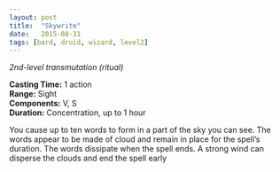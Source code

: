 ```yaml
---
layout: post
title:  "Skywrite"
date:   2015-08-31
tags: [bard, druid, wizard, level2]
---
```


_2nd-level transmutation (ritual)_

**Casting Time:** 1 action  
**Range:** Sight  
**Components:** V, S  
**Duration:** Concentration, up to 1 hour

You cause up to ten words to form in a part of the sky you can see. The words appear to be made of cloud and remain in place for the spell’s duration. The words dissipate when the spell ends. A strong wind can disperse the clouds and end the spell early
